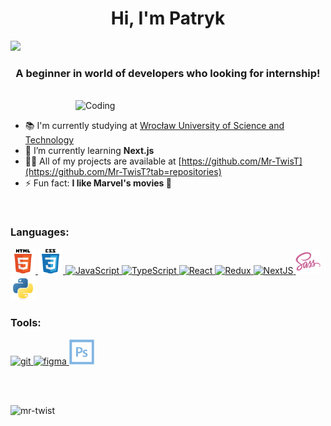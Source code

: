 <h1 align="center">Hi, I'm Patryk </h1><img src="https://media.giphy.com/media/hvRJCLFzcasrR4ia7z/giphy.gif" width="30">
<h3 align="center">A beginner in world of developers who looking for internship!</h3>

<br />

<img align="right" alt="Coding" width="400" src="https://camo.githubusercontent.com/cae12fddd9d6982901d82580bdf321d81fb299141098ca1c2d4891870827bf17/68747470733a2f2f6d69726f2e6d656469756d2e636f6d2f6d61782f313336302f302a37513379765349765f7430696f4a2d5a2e676966" />

<br />

- 📚 I'm currently studying at [Wrocław University of Science and Technology](https://pwr.edu.pl)
- 🌱 I’m currently learning **Next.js**
- 👨‍💻 All of my projects are available at [https://github.com/Mr-TwisT](https://github.com/Mr-TwisT?tab=repositories)
- ⚡ Fun fact: **I like Marvel's movies 🎦**

<br />

<h3 align="left">Languages: </h3>

<p align="left">
<a href="https://www.w3.org/html/" target="_blank" rel="noreferrer">
  <img src="https://raw.githubusercontent.com/devicons/devicon/master/icons/html5/html5-original-wordmark.svg" alt="html5" width="40" height="40"/> 
</a>
<a href="https://www.w3schools.com/css/" target="_blank" rel="noreferrer">
  <img src="https://raw.githubusercontent.com/devicons/devicon/master/icons/css3/css3-original-wordmark.svg" alt="css3" width="40" height="40"/>
</a>
<a href="https://developer.mozilla.org/en-US/docs/Web/JavaScript" target="_blank" rel="noreferrer">
  <img alt="JavaScript" src="https://img.shields.io/badge/javascript-%23323330.svg?style=for-the-badge&logo=javascript&logoColor=%23F7DF1E" />
</a>
<a href="#">
  <img alt="TypeScript" src="https://img.shields.io/badge/typescript-%23007ACC.svg?style=for-the-badge&logo=typescript&logoColor=white" />
</a>
<a href="https://reactjs.org/" target="_blank" rel="noreferrer">
  <img alt="React" src="https://img.shields.io/badge/react-%2320232a.svg?style=for-the-badge&logo=react&logoColor=%2361DAFB" />
</a>
<a href="#">
  <img alt="Redux" src="https://img.shields.io/badge/redux-%23593d88.svg?style=for-the-badge&logo=redux&logoColor=white" />
</a>
<a href="#">
  <img alt="NextJS" src="https://img.shields.io/badge/Next-black?style=for-the-badge&logo=next.js&logoColor=white" />
</a>
<a href="https://sass-lang.com" target="_blank" rel="noreferrer">
  <img src="https://raw.githubusercontent.com/devicons/devicon/master/icons/sass/sass-original.svg" alt="sass" width="40" height="40"/>
</a>
<a href="https://www.python.org" target="_blank" rel="noreferrer">
  <img src="https://raw.githubusercontent.com/devicons/devicon/master/icons/python/python-original.svg" alt="python" width="40" height="40"/>
</a>
</p>

<h3 align="left">Tools: </h3>

<p align="left">
<a href="https://git-scm.com/" target="_blank" rel="noreferrer">
  <img src="https://www.vectorlogo.zone/logos/git-scm/git-scm-icon.svg" alt="git" width="40" height="40"/>
</a>
<a href="https://www.figma.com/" target="_blank" rel="noreferrer">
  <img src="https://www.vectorlogo.zone/logos/figma/figma-icon.svg" alt="figma" width="40" height="40"/>
</a>
<a href="https://www.photoshop.com/en" target="_blank" rel="noreferrer">
  <img src="https://raw.githubusercontent.com/devicons/devicon/master/icons/photoshop/photoshop-line.svg" alt="photoshop" width="40" height="40"/>
</a>
</p>

<br />
<br />

<p>
<img align="left" src="https://github-readme-stats.vercel.app/api/top-langs?username=mr-twist&show_icons=true&locale=en&layout=compact" alt="mr-twist" />
</p>
